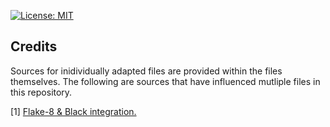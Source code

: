 
[![License: MIT](https://img.shields.io/badge/license-MIT-blue.svg )](https://raw.githubusercontent.com/petioptrv/automated-trading/master/LICENSE)

## Credits

Sources for inidividually adapted files are provided within the files themselves. The following are
sources that have influenced mutliple files in this repository.

[1] [Flake-8 & Black integration.](https://ljvmiranda921.github.io/notebook/2018/06/21/precommits-using-black-and-flake8/)